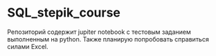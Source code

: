 # SQL_stepik_course
Репозиторий содержит jupiter notebook c тестовым заданием выполненным на python. 
Также планирую попробовать справиться силами Excel.
